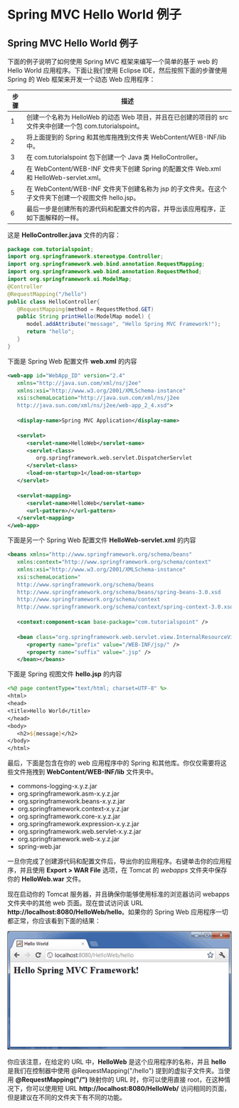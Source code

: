 # Spring MVC Hello World 例子

## Spring MVC Hello World 例子

下面的例子说明了如何使用 Spring MVC 框架来编写一个简单的基于 web 的 Hello World 应用程序。下面让我们使用 Eclipse IDE，然后按照下面的步骤使用 Spring 的 Web 框架来开发一个动态 Web 应用程序：

| 步骤 | 描述                                                         |
| ---- | ------------------------------------------------------------ |
| 1    | 创建一个名称为 HelloWeb 的动态 Web 项目，并且在已创建的项目的 src 文件夹中创建一个包 com.tutorialspoint。 |
| 2    | 将上面提到的 Spring 和其他库拖拽到文件夹 WebContent/WEB-INF/lib 中。 |
| 3    | 在 com.tutorialspoint 包下创建一个 Java 类 HelloController。 |
| 4    | 在 WebContent/WEB-INF 文件夹下创建 Spring 的配置文件 Web.xml 和 HelloWeb-servlet.xml。 |
| 5    | 在 WebContent/WEB-INF 文件夹下创建名称为 jsp 的子文件夹。在这个子文件夹下创建一个视图文件 hello.jsp。 |
| 6    | 最后一步是创建所有的源代码和配置文件的内容，并导出该应用程序，正如下面解释的一样。 |

这是 **HelloController.java** 文件的内容：

```java
package com.tutorialspoint;
import org.springframework.stereotype.Controller;
import org.springframework.web.bind.annotation.RequestMapping;
import org.springframework.web.bind.annotation.RequestMethod;
import org.springframework.ui.ModelMap;
@Controller
@RequestMapping("/hello")
public class HelloController{ 
   @RequestMapping(method = RequestMethod.GET)
   public String printHello(ModelMap model) {
      model.addAttribute("message", "Hello Spring MVC Framework!");
      return "hello";
   }
}
```

下面是 Spring Web 配置文件 **web.xml** 的内容



```xml
<web-app id="WebApp_ID" version="2.4"
   xmlns="http://java.sun.com/xml/ns/j2ee" 
   xmlns:xsi="http://www.w3.org/2001/XMLSchema-instance"
   xsi:schemaLocation="http://java.sun.com/xml/ns/j2ee 
   http://java.sun.com/xml/ns/j2ee/web-app_2_4.xsd">
 
   <display-name>Spring MVC Application</display-name>
 
   <servlet>
      <servlet-name>HelloWeb</servlet-name>
      <servlet-class>
         org.springframework.web.servlet.DispatcherServlet
      </servlet-class>
      <load-on-startup>1</load-on-startup>
   </servlet>
 
   <servlet-mapping>
      <servlet-name>HelloWeb</servlet-name>
      <url-pattern>/</url-pattern>
   </servlet-mapping>
</web-app>
```

下面是另一个 Spring Web 配置文件 **HelloWeb-servlet.xml** 的内容

```xml
<beans xmlns="http://www.springframework.org/schema/beans"
   xmlns:context="http://www.springframework.org/schema/context"
   xmlns:xsi="http://www.w3.org/2001/XMLSchema-instance"
   xsi:schemaLocation="
   http://www.springframework.org/schema/beans     
   http://www.springframework.org/schema/beans/spring-beans-3.0.xsd
   http://www.springframework.org/schema/context 
   http://www.springframework.org/schema/context/spring-context-3.0.xsd">
 
   <context:component-scan base-package="com.tutorialspoint" />
 
   <bean class="org.springframework.web.servlet.view.InternalResourceViewResolver">
      <property name="prefix" value="/WEB-INF/jsp/" />
      <property name="suffix" value=".jsp" />
   </bean></beans>
```

下面是 Spring 视图文件 **hello.jsp** 的内容

```jsp
<%@ page contentType="text/html; charset=UTF-8" %>
<html>
<head>
<title>Hello World</title>
</head>
<body>
   <h2>${message}</h2>
</body>
</html>
```

最后，下面是包含在你的 web 应用程序中的 Spring 和其他库。你仅仅需要将这些文件拖拽到 **WebContent/WEB-INF/lib** 文件夹中。

- commons-logging-x.y.z.jar
- org.springframework.asm-x.y.z.jar
- org.springframework.beans-x.y.z.jar
- org.springframework.context-x.y.z.jar
- org.springframework.core-x.y.z.jar
- org.springframework.expression-x.y.z.jar
- org.springframework.web.servlet-x.y.z.jar
- org.springframework.web-x.y.z.jar
- spring-web.jar

一旦你完成了创建源代码和配置文件后，导出你的应用程序。右键单击你的应用程序，并且使用 **Export > WAR File** 选项，在 Tomcat 的 *webapps* 文件夹中保存你的 **HelloWeb.war** 文件。

现在启动你的 Tomcat 服务器，并且确保你能够使用标准的浏览器访问 webapps 文件夹中的其他 web 页面。现在尝试访问该 URL **http://localhost:8080/HelloWeb/hello**。如果你的 Spring Web 应用程序一切都正常，你应该看到下面的结果：

![img](../image/1.1.png)

你应该注意，在给定的 URL 中，**HelloWeb** 是这个应用程序的名称，并且 **hello** 是我们在控制器中使用 @RequestMapping("/hello") 提到的虚拟子文件夹。当使用 **@RequestMapping("/")** 映射你的 URL 时，你可以使用直接 root，在这种情况下，你可以使用短 URL **http://localhost:8080/HelloWeb/** 访问相同的页面，但是建议在不同的文件夹下有不同的功能。